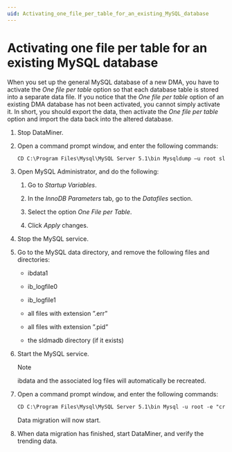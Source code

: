 ```yaml
---
uid: Activating_one_file_per_table_for_an_existing_MySQL_database
---
```


# Activating one file per table for an existing MySQL database

When you set up the general MySQL database of a new DMA, you have to activate the *One file per table* option so that each database table is stored into a separate data file. If you notice that the *One file per table* option of an existing DMA database has not been activated, you cannot simply activate it. In short, you should export the data, then activate the *One file per table* option and import the data back into the altered database.

1. Stop DataMiner.

1. Open a command prompt window, and enter the following commands:

   ```txt
   CD C:\Program Files\Mysql\MySQL Server 5.1\bin Mysqldump –u root sldmadb > c:\temp\sldmadb.sql
   ```

1. Open MySQL Administrator, and do the following:

   1. Go to *Startup Variables*.

   1. In the *InnoDB Parameters* tab, go to the *Datafiles* section.

   1. Select the option *One File per Table*.

   1. Click *Apply* changes.

1. Stop the MySQL service.

1. Go to the MySQL data directory, and remove the following files and directories:

   - ibdata1

   - ib_logfile0

   - ib_logfile1

   - all files with extension ”.err”

   - all files with extension ”.pid”

   - the sldmadb directory (if it exists)

1. Start the MySQL service.

   > [!NOTE]
   > ibdata and the associated log files will automatically be recreated.

1. Open a command prompt window, and enter the following commands:

   ```txt
   CD C:\Program Files\Mysql\MySQL Server 5.1\bin Mysql -u root -e "create database sldmadb; use sldmadb; source c:/temp/sldmadb.sql;"
   ```

   Data migration will now start.

1. When data migration has finished, start DataMiner, and verify the trending data.
